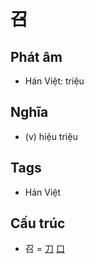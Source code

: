 # 召

## Phát âm
* Hán Việt: triệu

## Nghĩa
* (v) hiệu triệu

## Tags
* Hán Việt

## Cấu trúc
* 召 = [刀](刀.md) [口](口.md)

<script>window.HANZI_FIELD='召';</script>